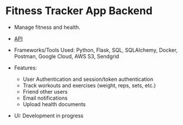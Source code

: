 # Fitness Tracker App Backend

- Manage fitness and health.
- [API](https://docs.google.com/document/d/1htVXRSrfUnduukPCs92tqsBspeJgVAVboZaYlUyT_0I/edit?usp=sharing)

- Frameworks/Tools Used: Python, Flask, SQL, SQLAlchemy, Docker, Postman, Google Cloud, AWS S3, Sendgrid

- Features:
  - User Authentication and session/token authentication
  - Track workouts and exercises (weight, reps, sets, etc.)
  - Friend other users
  - Email notifications
  - Upload health documents

- UI: Development in progress
